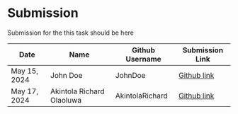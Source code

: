 # Submission

Submission for the this task should be here

| Date | Name | Github Username | Submission Link |
| ------ | ------ | ------ |  ------ |
| May 15, 2024 | John Doe | JohnDoe | [Github link](https://github.com/) |
| May 17, 2024 | Akintola Richard Olaoluwa | AkintolaRichard | [Github link](https://github.com/AkintolaRichard/30-Days-Solana-Developer-Bootcamp/blob/AkintolaRichard-assignment-2/Cryptography/AkintolaRichard.ts) |
